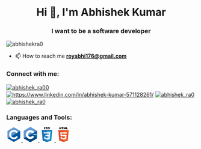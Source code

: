 <h1 align="center">Hi 👋, I'm Abhishek Kumar</h1>
<h3 align="center">I want to be a software developer</h3>
<p align="left"> <img src="https://komarev.com/ghpvc/?username=abhishekra0&label=Profile%20views&color=0e75b6&style=flat" alt="abhishekra0" /> </p>

- 📫 How to reach me **royabhi176@gmail.com**

<h3 align="left">Connect with me:</h3>
<p align="left">
<a href="https://twitter.com/abhishek_ra00" target="blank"><img align="center" src="https://raw.githubusercontent.com/rahuldkjain/github-profile-readme-generator/master/src/images/icons/Social/twitter.svg" alt="abhishek_ra00" height="30" width="40" /></a>
<a href="https://linkedin.com/in/https://www.linkedin.com/in/abhishek-kumar-571128261/" target="blank"><img align="center" src="https://raw.githubusercontent.com/rahuldkjain/github-profile-readme-generator/master/src/images/icons/Social/linked-in-alt.svg" alt="https://www.linkedin.com/in/abhishek-kumar-571128261/" height="30" width="40" /></a>
<a href="https://instagram.com/abhishek_ra0" target="blank"><img align="center" src="https://raw.githubusercontent.com/rahuldkjain/github-profile-readme-generator/master/src/images/icons/Social/instagram.svg" alt="abhishek_ra0" height="30" width="40" /></a>
<a href="https://codeforces.com/profile/abhishek_ra0" target="blank"><img align="center" src="https://raw.githubusercontent.com/rahuldkjain/github-profile-readme-generator/master/src/images/icons/Social/codeforces.svg" alt="abhishek_ra0" height="30" width="40" /></a>
</p>

<h3 align="left">Languages and Tools:</h3>
<p align="left"> <a href="https://www.cprogramming.com/" target="_blank" rel="noreferrer"> <img src="https://raw.githubusercontent.com/devicons/devicon/master/icons/c/c-original.svg" alt="c" width="40" height="40"/> </a> <a href="https://www.w3schools.com/cpp/" target="_blank" rel="noreferrer"> <img src="https://raw.githubusercontent.com/devicons/devicon/master/icons/cplusplus/cplusplus-original.svg" alt="cplusplus" width="40" height="40"/> </a> <a href="https://www.w3schools.com/css/" target="_blank" rel="noreferrer"> <img src="https://raw.githubusercontent.com/devicons/devicon/master/icons/css3/css3-original-wordmark.svg" alt="css3" width="40" height="40"/> </a> <a href="https://www.w3.org/html/" target="_blank" rel="noreferrer"> <img src="https://raw.githubusercontent.com/devicons/devicon/master/icons/html5/html5-original-wordmark.svg" alt="html5" width="40" height="40"/> </a> </p>
